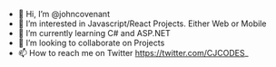 - 👋 Hi, I’m @johncovenant
- 👀 I’m interested in Javascript/React Projects. Either Web or Mobile
- 🌱 I’m currently learning C# and ASP.NET
- 💞️ I’m looking to collaborate on Projects 
- 📫 How to reach me on Twitter https://twitter.com/CJCODES_
